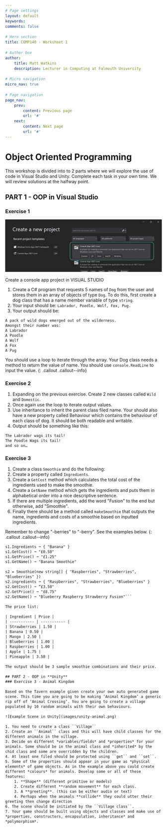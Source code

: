 ```yaml
---
# Page settings
layout: default
keywords:
comments: false

# Hero section
title: COMP140 - Worksheet 1

# Author box
author:
    title: Matt Watkins
    description: Lecturer in Computing at Falmouth University

# Micro navigation
micro_nav: true

# Page navigation
page_nav:
    prev:
        content: Previous page
        url: '#'
    next:
        content: Next page
        url: '#'
---
```


# Object Oriented Programming

This workshop is divided into to 2 parts where we will explore the use of code in Visual Studio and Unity. Complete each task in your own time. We will review solutions at the halfway point.

## PART 1 - OOP in **Visual Studio**
### Exercise 1

![Add Console App](images/create-console.png)

Create a console app project in VISUAL STUDIO
1. Create a C# program that requests 5 names of ``Dog`` from the user and stores them in an array of objects of type ``Dog``. To do this, first create a dog class that has a name member variable of type ``string``.
2. Your input should be: ``Labrador, Poodle, Wolf, Fox, Pug.`` 
3. Your output should be: 

```
A pack of wild dogs emerged out of the wilderness. 
Amongst their number was:
A Labrador
A Poodle
A Wolf
A Fox
A Pug
```
You should use a loop to iterate through the array. Your Dog class needs a method to return the value of name. 
You should use ``console.ReadLine`` to input the value.
{: .callout .callout--info}

### Exercise 2

1. Expanding on the previous exercise. Create 2 new classes called ``Wild`` and ``Domestic``. 
2. Once again use the loop to iterate output values.
3. Use inheritance to inherit the parent class filed name. Your should also have a new property called Behaviour which contains the behaviour of each class of dog. It should be both readable and writable.
4. Output should be something like this:

```
The Labrador wags its tail!
The Poodle Wags its tail!
and so on…
```
### Exercise 3

1. Create a class ``Smoothie`` and do the following:
2. Create a property called ``Ingredients``.
3. Create a ``GetCost`` method which calculates the total cost of the ingredients used to make the smoothie.
5. Create a ``GetName`` method which gets the ingredients and puts them in alphabetical order into a nice descriptive sentence.
6. If there are multiple ingredients, add the word "Fusion" to the end but otherwise, add "Smoothie". 
7. Finally there should be a method called ``makeSmoothie`` that outputs the name, ingredients and costs of a smoothie based on inputted ingredients. 

Remember to change "-berries" to "-berry". See the examples below.
{: .callout .callout--info}

```s1 = Smoothie(new string[] { "Banana" })
s1.Ingredients ➞ { "Banana" }
s1.GetCost() ➞ "£0.50"
s1.GetPrice() ➞ "£1.25"
s1.GetName() ➞ "Banana Smoothie"

s2 = Smoothie(new string[] { "Raspberries", "Strawberries", "Blueberries" })
s2.ingredients ➞ { "Raspberries", "Strawberries", "Blueberries" }
s2.GetCost() ➞ “£3.50"
s2.GetPrice() ➞ "£8.75"
s2.GetName() ➞ "Blueberry Raspberry Strawberry Fusion"```

The price list:

| Ingredient | Price |
| ----------- | ----------- |
| Strawberries | 1.50 |
| Banana | 0.50 |
| Mango | 2.50 |
| Blueberries | 1.00 |
| Raspberries | 1.00 |
| Apple | 1.75 |
| Pineapple | 3.50 |

The output should be 3 sample smoothie combinations and their price.

## PART 2 - OOP in **Unity**
### Exercise 3 - Animal Kingdom

Based on the Tavern example given create your own auto generated game scene. This time you are going to be making ‘Animal Kingdom’ a generic rip off of ‘Animal Crossing’. You are going to create a village populated by 10 random animals with their own behaviours.

![Example Scene in Unity](images/unity-animal.png)

1. You need to create a class ``Village``
2. Create an ``Animal`` class and this will have child classes for the different animals in the village. 
3. Decide on different *variables/fields* and *properties* for your animals. Some should be in the animal class and *inherited* by the chid class and some are overridden by the children.
4. At least one filed should be protected using ``get`` and ``set``.
5. Some of the properties should appear in your game as *physical elements* of game objects. As in the example above you could create different *colours* for animals. Develop some or all of these features:
    1. **Shape** (different primitive or models)
    2. Create different **random movement** for each class.
    3. A **greeting**. (this can be either audio or text)
    4. Perhaps when the animals **collide** they could utter their greeting then change direction
6. The scene should be initiated by the ``Village class``. 
7. Your game should be built using objects and classes and make use of *properties, constructors, encapsulation, inheritance* and *polymorphism*.

